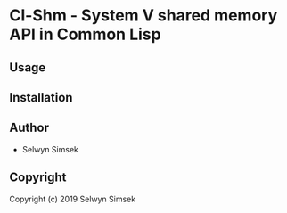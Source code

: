 # Cl-Shm - System V shared memory API in Common Lisp

## Usage

## Installation

## Author

* Selwyn Simsek

## Copyright

Copyright (c) 2019 Selwyn Simsek
